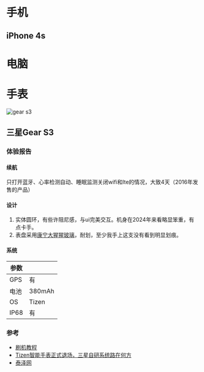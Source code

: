 # 手机

## iPhone 4s

# 电脑


# 手表
![gear s3](https://20010211.xyz/img/202409113662ff0f1687362736797d9fc34d0ce4.jpeg)

## 三星Gear S3

### 体验报告
#### 续航
只打开蓝牙、心率检测自动、睡眠监测关闭wifi和lte的情况，大致4天（2016年发售的产品）
#### 设计

1. 实体圆环，有些许阻尼感，与ui完美交互。机身在2024年来看略显笨重，有点卡手。
2. 表盘采用[康宁大猩猩玻璃](https://www.corning.com/gorillaglass/cn/zh/products-with-gorilla-glass/wearables/samsung/samsung-galaxy-gear-s3.html)，耐划，至少我手上这支没有看到明显划痕。

#### 系统




| 参数      |  |
| ----------- | ----------- |
| GPS      | 有       |
| 电池 | 380mAh |
| OS | Tizen |
| IP68 | 有 |


### 参考


- [刷机教程](https://www.ithome.com/0/280/501.htm)
- [Tizen智能手表正式退场，三星自研系统路在何方](https://www.36kr.com/p/2829465635571973)
- [泰泽网](http://www.tizennet.com/)